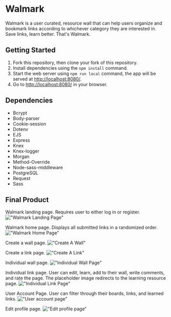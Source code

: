 # Walmark

Walmark is a user curated, resource wall that can help users organize and bookmark links according to whichever category they are interested in. Save links, learn better. That's Walmark.

## Getting Started

1. Fork this repository, then clone your fork of this repository.
2. Install dependencies using the `npm install` command.
3. Start the web server using `npm run local` command, the app will be served at <http://localhost:8080/>.
4. Go to <http://localhost:8080/> in your browser.

## Dependencies

- Bcrypt
- Body-parser
- Cookie-session
- Dotenv
- EJS
- Express
- Knex
- Knex-logger
- Morgan
- Method-Override
- Node-sass-middleware
- PostgreSQL
- Request
- Sass

## Final Product
Walmark landing page. Requires user to either log in or register.
!["Walmark Landing Page"](https://github.com/jerryhuang3/LHL-Midterm-Project/blob/master/docs/Landing%20Page.png)

Walmark home page. Displays all submitted links in a randomized order.
!["Walmark Home Page"](https://github.com/jerryhuang3/LHL-Midterm-Project/blob/master/docs/Home%20Page.png?raw=true)

Create a wall page. 
!["Create A Wall"](https://github.com/jerryhuang3/LHL-Midterm-Project/blob/master/docs/Create%20Wall.png?raw=true)

Create a link page.
!["Create A Link"](https://github.com/jerryhuang3/LHL-Midterm-Project/blob/master/docs/Create%20Link.png?raw=true)

Individual wall page.
!["Individual Wall Page"](https://github.com/jerryhuang3/LHL-Midterm-Project/blob/master/docs/Wall%20Page.png?raw=true)

Individual link page. User can edit, learn, add to their wall, write comments, and rate the page. The placeholder image redirects to the learning resource page.
!["Individual Link Page"](https://github.com/jerryhuang3/LHL-Midterm-Project/blob/master/docs/Link%20Page.png?raw=true)

User Account Page. User can filter through their boards, links, and learned links.
!["User account page"](https://github.com/jerryhuang3/LHL-Midterm-Project/blob/master/docs/User%20Account%20Page.png?raw=true)

Edit profile page.
!["Edit profile page"](https://github.com/jerryhuang3/LHL-Midterm-Project/blob/master/docs/Profile%20Update%20Page.png?raw=true)
